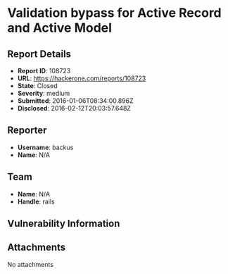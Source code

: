 # Validation bypass for Active Record and Active Model

## Report Details
- **Report ID**: 108723
- **URL**: https://hackerone.com/reports/108723
- **State**: Closed
- **Severity**: medium
- **Submitted**: 2016-01-06T08:34:00.896Z
- **Disclosed**: 2016-02-12T20:03:57.648Z

## Reporter
- **Username**: backus
- **Name**: N/A

## Team
- **Name**: N/A
- **Handle**: rails

## Vulnerability Information


## Attachments
No attachments
